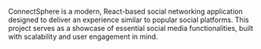 ConnectSphere is a modern, React-based social networking application designed to deliver an experience similar to popular social platforms. This project serves as a showcase of essential social media functionalities, built with scalability and user engagement in mind.
